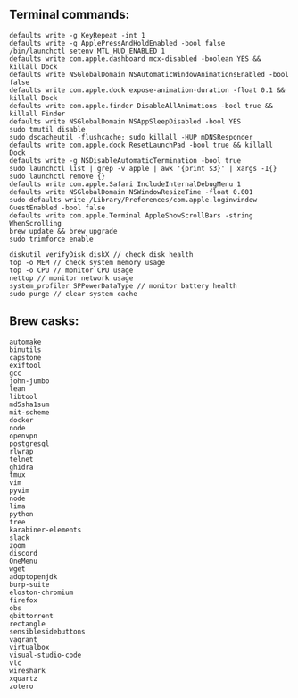 ## Terminal commands:
    defaults write -g KeyRepeat -int 1
    defaults write -g ApplePressAndHoldEnabled -bool false
    /bin/launchctl setenv MTL_HUD_ENABLED 1
    defaults write com.apple.dashboard mcx-disabled -boolean YES && killall Dock
    defaults write NSGlobalDomain NSAutomaticWindowAnimationsEnabled -bool false
    defaults write com.apple.dock expose-animation-duration -float 0.1 && killall Dock
    defaults write com.apple.finder DisableAllAnimations -bool true && killall Finder
    defaults write NSGlobalDomain NSAppSleepDisabled -bool YES
    sudo tmutil disable
    sudo dscacheutil -flushcache; sudo killall -HUP mDNSResponder
    defaults write com.apple.dock ResetLaunchPad -bool true && killall Dock
    defaults write -g NSDisableAutomaticTermination -bool true
    sudo launchctl list | grep -v apple | awk '{print $3}' | xargs -I{} sudo launchctl remove {}
    defaults write com.apple.Safari IncludeInternalDebugMenu 1
    defaults write NSGlobalDomain NSWindowResizeTime -float 0.001
    sudo defaults write /Library/Preferences/com.apple.loginwindow GuestEnabled -bool false
    defaults write com.apple.Terminal AppleShowScrollBars -string WhenScrolling
    brew update && brew upgrade
    sudo trimforce enable

    diskutil verifyDisk diskX // check disk health
    top -o MEM // check system memory usage
    top -o CPU // monitor CPU usage
    nettop // monitor network usage
    system_profiler SPPowerDataType // monitor battery health
    sudo purge // clear system cache
    
## Brew casks:
    automake
    binutils
    capstone
    exiftool
    gcc
    john-jumbo
    lean
    libtool
    md5sha1sum
    mit-scheme
    docker
    node
    openvpn
    postgresql
    rlwrap
    telnet
    ghidra
    tmux
    vim
    pyvim
    node
    lima
    python
    tree
    karabiner-elements
    slack
    zoom
    discord
    OneMenu
    wget
    adoptopenjdk
    burp-suite
    eloston-chromium
    firefox
    obs
    qbittorrent
    rectangle
    sensiblesidebuttons
    vagrant
    virtualbox
    visual-studio-code
    vlc
    wireshark
    xquartz
    zotero
